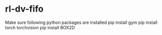 # rl-dv-fifo
Make sure following python packages are installed
pip install gym
pip install torch torchvision
pip install BOX2D

